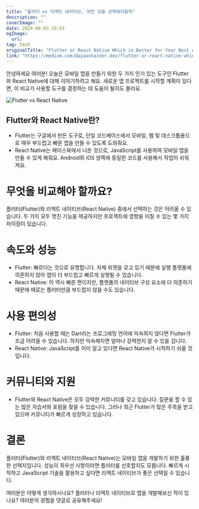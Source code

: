 ```yaml
---
title: "플러터 vs 리액트 네이티브, 어떤 것을 선택해야할까"
description: ""
coverImage: ""
date: 2024-08-03 15:53
ogImage: 
  url: 
tag: Tech
originalTitle: "Flutter or React Native Which is Better for Your Next App"
link: "https://medium.com/@ayaanhaider.dev/flutter-or-react-native-which-is-better-for-your-next-app-d69ac62e96a2"
---
```




안녕하세요 여러분! 오늘은 모바일 앱을 만들기 위한 두 가지 인기 있는 도구인 Flutter와 React Native에 대해 이야기하려고 해요. 새로운 앱 프로젝트를 시작할 계획이 있다면, 이 비교가 사용할 도구를 결정하는 데 도움이 될지도 몰라요.

![Flutter vs React Native](/assets/img/FlutterorReactNativeWhichisBetterforYourNextApp_0.png)

## Flutter와 React Native란?

- Flutter는 구글에서 만든 도구로, 단일 코드베이스에서 모바일, 웹 및 데스크톱용으로 매우 부드럽고 빠른 앱을 만들 수 있도록 도와줘요.
- React Native는 페이스북에서 나온 것으로, JavaScript를 사용하여 모바일 앱을 만들 수 있게 해줘요. Android와 iOS 양쪽에 동일한 코드를 사용해서 작업이 쉬워져요.

<div class="content-ad"></div>

# 무엇을 비교해야 할까요?

플러터(Flutter)와 리액트 네이티브(React Native) 중에서 선택하는 것은 어려울 수 있습니다. 두 가지 모두 멋진 기능을 제공하지만 프로젝트에 영향을 미칠 수 있는 몇 가지 차이점이 있습니다.

# 속도와 성능

- Flutter: 빠르다는 것으로 유명합니다. 자체 위젯을 갖고 있기 때문에 실행 플랫폼에 의존하지 않아 앱이 더 부드럽고 빠르게 실행될 수 있습니다.
- React Native: 이 역시 빠른 편이지만, 플랫폼의 네이티브 구성 요소에 더 의존하기 때문에 때로는 플러터만큼 부드럽지 않을 수도 있습니다.

<div class="content-ad"></div>

# 사용 편의성

- Flutter: 처음 사용할 때는 Dart라는 프로그래밍 언어에 익숙하지 않다면 Flutter가 조금 어려울 수 있습니다. 하지만 익숙해지면 얼마나 강력한지 알 수 있을 겁니다.
- React Native: JavaScript를 이미 알고 있다면 React Native가 시작하기 쉬울 것입니다.

# 커뮤니티와 지원

- Flutter와 React Native은 모두 강력한 커뮤니티를 갖고 있습니다. 질문을 할 수 있는 많은 자습서와 포럼을 찾을 수 있습니다. 그러나 최근 Flutter가 많은 주목을 받고 있으며 커뮤니티가 빠르게 성장하고 있습니다.

<div class="content-ad"></div>

# 결론

플러터(Flutter)와 리액트 네이티브(React Native)는 모바일 앱을 개발하기 위한 훌륭한 선택지입니다. 성능이 최우선 사항이라면 플러터를 선호할지도 모릅니다. 빠르게 시작하고 JavaScript 기술을 활용하고 싶다면 리액트 네이티브가 좋은 선택일 수 있습니다.

여러분은 어떻게 생각하시나요? 플러터나 리액트 네이티브로 앱을 개발해보신 적이 있나요? 여러분의 경험을 댓글로 공유해주세요!
